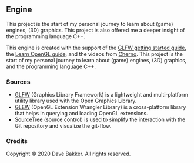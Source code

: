 ## Engine
 This project is the start of my personal journey to learn about (game) engines, (3D) graphics. This project is also offered me a deeper insight of the programming language C++. 

This engine is created with the support of the [GLFW getting started guide](https://www.glfw.org/docs/latest/quick.html), the [Learn OpenGL guide](https://learnopengl.com/), and the videos from [Cherno](https://www.youtube.com/user/TheChernoProject). This project is the start of my personal journey to learn about (game) engines, (3D) graphics, and the programming language C++.

### Sources
- [GLFW](https://www.glfw.org/) (Graphics Library Framework) is a lightweight and multi-platform utility library used with the Open Graphics Library.
- [GLEW](http://glew.sourceforge.net/) (OpenGL Extension Wrangler Library) is a cross-platform library that helps in querying and loading OpenGL extensions.
- [SourceTree](https://www.sourcetreeapp.com/) (source control) is used to simplify the interaction with the Git repository and visualize the git-flow.

### Credits
Copyright © 2020 Dave Bakker. All rights reserved.
